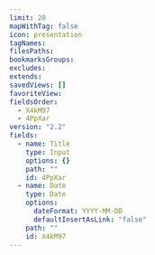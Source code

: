 ```yaml
---
limit: 20
mapWithTag: false
icon: presentation
tagNames: 
filesPaths: 
bookmarksGroups: 
excludes: 
extends: 
savedViews: []
favoriteView: 
fieldsOrder:
  - X4kM97
  - 4PpXar
version: "2.2"
fields:
  - name: Title
    type: Input
    options: {}
    path: ""
    id: 4PpXar
  - name: Date
    type: Date
    options:
      dateFormat: YYYY-MM-DD
      defaultInsertAsLink: "false"
    path: ""
    id: X4kM97
---
```

